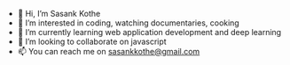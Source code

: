 - 👋 Hi, I’m Sasank Kothe
- 👀 I’m interested in coding, watching documentaries, cooking
- 🌱 I’m currently learning web application development and deep learning
- 💞️ I’m looking to collaborate on javascript
- 📫 You can reach me on sasankkothe@gmail.com 

<!---
sasankkothe1/sasankkothe1 is a ✨ special ✨ repository because its `README.md` (this file) appears on your GitHub profile.
You can click the Preview link to take a look at your changes.
--->
